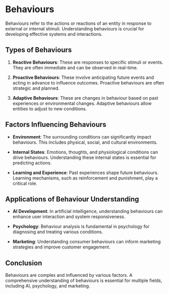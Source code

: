 # Behaviours

Behaviours refer to the actions or reactions of an entity in response to external or internal stimuli. Understanding behaviours is crucial for developing effective systems and interactions.

## Types of Behaviours

1. **Reactive Behaviours**: These are responses to specific stimuli or events. They are often immediate and can be observed in real-time.
   
2. **Proactive Behaviours**: These involve anticipating future events and acting in advance to influence outcomes. Proactive behaviours are often strategic and planned.

3. **Adaptive Behaviours**: These are changes in behaviour based on past experiences or environmental changes. Adaptive behaviours allow entities to adjust to new conditions.

## Factors Influencing Behaviours

- **Environment**: The surrounding conditions can significantly impact behaviours. This includes physical, social, and cultural environments.
  
- **Internal States**: Emotions, thoughts, and physiological conditions can drive behaviours. Understanding these internal states is essential for predicting actions.

- **Learning and Experience**: Past experiences shape future behaviours. Learning mechanisms, such as reinforcement and punishment, play a critical role.

## Applications of Behaviour Understanding

- **AI Development**: In artificial intelligence, understanding behaviours can enhance user interaction and system responsiveness.
  
- **Psychology**: Behaviour analysis is fundamental in psychology for diagnosing and treating various conditions.

- **Marketing**: Understanding consumer behaviours can inform marketing strategies and improve customer engagement.

## Conclusion

Behaviours are complex and influenced by various factors. A comprehensive understanding of behaviours is essential for multiple fields, including AI, psychology, and marketing.